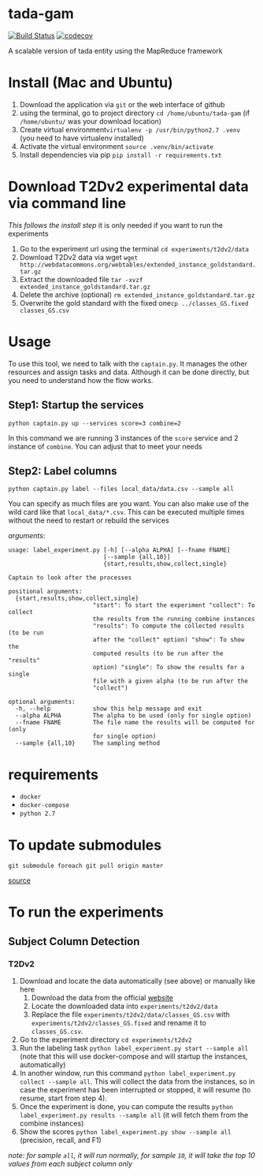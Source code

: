 # tada-gam

[![Build Status](https://semaphoreci.com/api/v1/ahmad88me/tada-gam/branches/master/badge.svg)](https://semaphoreci.com/ahmad88me/tada-gam)
[![codecov](https://codecov.io/gh/oeg-upm/tada-gam/branch/master/graph/badge.svg)](https://codecov.io/gh/oeg-upm/tada-gam)


A scalable version of tada entity using the MapReduce framework

# Install (Mac and Ubuntu)
1. Download the application via `git` or the web interface of github
1. using the terminal, go to project directory `cd /home/ubuntu/tada-gam` (if `/home/ubuntu/` was your download location)
1. Create virtual environment`virtualenv -p /usr/bin/python2.7 .venv` (you need to have virtualenv installed)
1. Activate the virtual environment `source .venv/bin/activate`
1. Install dependencies via pip `pip install -r requirements.txt ` 

# Download T2Dv2 experimental data via command line 
*This follows the install step* it is only needed if you want to run the experiments 
1. Go to the experiment url using the terminal `cd experiments/t2dv2/data`
1. Download T2Dv2 data via wget `wget http://webdatacommons.org/webtables/extended_instance_goldstandard.tar.gz`
1. Extract the downloaded file `tar -xvzf extended_instance_goldstandard.tar.gz`
1. Delete the archive (optional) `rm extended_instance_goldstandard.tar.gz`
1. Overwrite the gold standard with the fixed one`cp ../classes_GS.fixed classes_GS.csv`


# Usage
To use this tool, we need to talk with the `captain.py`. It manages the 
other resources and assign tasks and data. Although it can be done
directly, but you need to understand how the flow works.

## Step1: Startup the services
```
python captain.py up --services score=3 combine=2
```
In this command we are running 3 instances of the `score` service and
2 instance of `combine`. You can adjust that to meet your needs 

## Step2: Label columns
```
python captain.py label --files local_data/data.csv --sample all
```
You can specify as much files are you want. You can also make use of 
the wild card like that `local_data/*.csv`.
This can be executed multiple times without the need to restart or 
rebuild the services


*arguments*:
```
usage: label_experiment.py [-h] [--alpha ALPHA] [--fname FNAME]
                           [--sample {all,10}]
                           {start,results,show,collect,single}

Captain to look after the processes

positional arguments:
  {start,results,show,collect,single}
                        "start": To start the experiment "collect": To collect
                        the results from the running combine instances
                        "results": To compute the collected results (to be run
                        after the "collect" option) "show": To show the
                        computed results (to be run after the "results"
                        option) "single": To show the results for a single
                        file with a given alpha (to be run after the
                        "collect")

optional arguments:
  -h, --help            show this help message and exit
  --alpha ALPHA         The alpha to be used (only for single option)
  --fname FNAME         The file name the results will be computed for (only
                        for single option)
  --sample {all,10}     The sampling method
```

# requirements
* `docker`
* `docker-compose`
* `python 2.7`


# To update submodules
```
git submodule foreach git pull origin master
```
[source](https://stackoverflow.com/questions/5828324/update-git-submodule-to-latest-commit-on-origin)



# To run the experiments
## Subject Column Detection
### T2Dv2
1. Download and locate the data automatically (see above) or manually like here
    1. Download the data from the official [website](http://webdatacommons.org/webtables/goldstandard.html)
    1. Locate the downloaded data into `experiments/t2dv2/data`
    1. Replace the file `experiments/t2dv2/data/classes_GS.csv` with `experiments/t2dv2/classes_GS.fixed`
and rename it to `classes_GS.csv`.
1. Go to the experiment directory `cd experiments/t2dv2`
1. Run the labeling task `python label_experiment.py start --sample all` (note that this will 
use docker-compose and will startup the instances, automatically)
1. In another window, run this command `python label_experiment.py collect --sample all`. This 
will collect the data from the instances, so in case the experiment has been interrupted or
stopped, it will resume (to resume, start from step 4).
1. Once the experiment is done, you can compute the results `python label_experiment.py results --sample all` (it will fetch them from the combine instances) 
1. Show the scores `python label_experiment.py show --sample all` (precision, recall, and F1)

*note: for sample `all`, it will run normally, for sample `10`, it will take the top 10 values from each subject column only*

<!--
**TO BE CONTINUE**

### T2D-TAIPAN 
The T2D set used in the TAIPAN 
1. `cd experiments/taipan`
2. `python preprocessing.py` (you must have `wget` installed).
-->